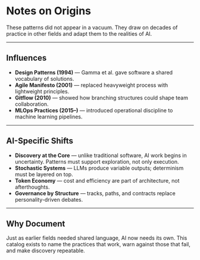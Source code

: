 # Notes on Origins

These patterns did not appear in a vacuum. They draw on decades of practice in other fields and adapt them to the realities of AI.  

---

## Influences

- **Design Patterns (1994)** — Gamma et al. gave software a shared vocabulary of solutions.  
- **Agile Manifesto (2001)** — replaced heavyweight process with lightweight principles.  
- **Gitflow (2010)** — showed how branching structures could shape team collaboration.  
- **MLOps Practices (2015–)** — introduced operational discipline to machine learning pipelines.  

---

## AI-Specific Shifts

- **Discovery at the Core** — unlike traditional software, AI work begins in uncertainty. Patterns must support exploration, not only execution.  
- **Stochastic Systems** — LLMs produce variable outputs; determinism must be layered on top.  
- **Token Economy** — cost and efficiency are part of architecture, not afterthoughts.  
- **Governance by Structure** — tracks, paths, and contracts replace personality-driven debates.  

---

## Why Document

Just as earlier fields needed shared language, AI now needs its own. This catalog exists to name the practices that work, warn against those that fail, and make discovery repeatable.  
